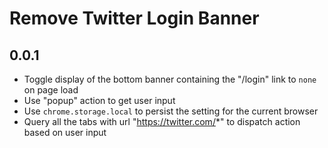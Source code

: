 # Remove Twitter Login Banner

## 0.0.1

- Toggle display of the bottom banner containing the "/login" link to `none` on page load
- Use "popup" action to get user input
- Use `chrome.storage.local` to persist the setting for the current browser
- Query all the tabs with url "https://twitter.com/*" to dispatch action based on user input
